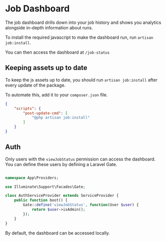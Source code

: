 # Job Dashboard

The job dashboard drills down into your job history and shows you analytics alongside in-depth information about runs.

To install the required javascript to make the dashboard run, run `artisan job:install`.

You can then access the dashboard at `/job-status`

## Keeping assets up to date

To keep the js assets up to date, you should run `artisan job:install` after every update of the package.

To automate this, add it to your `composer.json` file.

```json
{
    "scripts": {
        "post-update-cmd": [
            "@php artisan job:install"
        ]
    }
}
```

## Auth

Only users with the `viewJobStatus` permission can access the dashboard. You can define these users by defining a Laravel Gate.

```php

namespace App\Providers;

use Illuminate\Support\Facades\Gate;

class AuthServiceProvider extends ServiceProvider {
    public function boot() {
        Gate::define('viewJobStatus', function(User $user) {
            return $user->isAdmin();
        });
    }
}

```

By default, the dashboard can be accessed locally.

